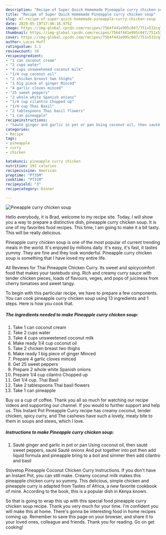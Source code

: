 ```yaml
---
description: "Recipe of Super Quick Homemade Pineapple curry chicken soup"
title: "Recipe of Super Quick Homemade Pineapple curry chicken soup"
slug: 47-recipe-of-super-quick-homemade-pineapple-curry-chicken-soup
date: 2020-05-19T17:46:16.975Z
image: https://img-global.cpcdn.com/recipes/7564f441e995c047/751x532cq70/pineapple-curry-chicken-soup-recipe-main-photo.jpg
thumbnail: https://img-global.cpcdn.com/recipes/7564f441e995c047/751x532cq70/pineapple-curry-chicken-soup-recipe-main-photo.jpg
cover: https://img-global.cpcdn.com/recipes/7564f441e995c047/751x532cq70/pineapple-curry-chicken-soup-recipe-main-photo.jpg
author: Lucas Huff
ratingvalue: 3.1
reviewcount: 10
recipeingredient:
- "1 can coconut cream"
- "2 cups water"
- "4 cups unsweetened coconut milk"
- "1/4 cup coconut oil"
- "2 chicken breast two thighs"
- "1 big piece of ginger Minced"
- "4 garlic cloves minced"
- "25 sweet peppers"
- "2 whole white Spanish onions"
- "1/4 cup cilantro Chopped up"
- "1/4 cup Thai Basil"
- "2 tablespoons Thai basil flowers"
- "1 can pineapple"
recipeinstructions:
- "Sauté ginger and garlic in pot or pan Using coconut oil, then sauté sweet peppers, sauté Sauté onions And put together into pot then add liquid formula and pineapple bring to a boil and simmer then add cilantro and basil"
categories:
- Recipe
tags:
- pineapple
- curry
- chicken

katakunci: pineapple curry chicken 
nutrition: 191 calories
recipecuisine: American
preptime: "PT35M"
cooktime: "PT31M"
recipeyield: "3"
recipecategory: Dinner

---
```



![Pineapple curry chicken soup](https://img-global.cpcdn.com/recipes/7564f441e995c047/751x532cq70/pineapple-curry-chicken-soup-recipe-main-photo.jpg)

Hello everybody, it is Brad, welcome to my recipe site. Today, I will show you a way to prepare a distinctive dish, pineapple curry chicken soup. It is one of my favorites food recipes. This time, I am going to make it a bit tasty. This will be really delicious.

Pineapple curry chicken soup is one of the most popular of current trending meals in the world. It's enjoyed by millions daily. It's easy, it's fast, it tastes yummy. They are fine and they look wonderful. Pineapple curry chicken soup is something that I have loved my entire life.

All Reviews for Thai Pineapple Chicken Curry. Its sweet and spicycomfort food that makes your tastebuds sing. Rich and creamy curry sauce with tender chicken pieces, loads of flavours, veges, and pops of juiciness from cherry tomatoes and sweet tangy.


To begin with this particular recipe, we have to prepare a few components. You can cook pineapple curry chicken soup using 13 ingredients and 1 steps. Here is how you cook that.

<!--inarticleads1-->

##### The ingredients needed to make Pineapple curry chicken soup:

1. Take 1 can coconut cream
1. Take 2 cups water
1. Take 4 cups unsweetened coconut milk
1. Make ready 1/4 cup coconut oil
1. Take 2 chicken breast two thighs
1. Make ready 1 big piece of ginger Minced
1. Prepare 4 garlic cloves minced
1. Get 25 sweet peppers
1. Prepare 2 whole white Spanish onions
1. Prepare 1/4 cup cilantro Chopped up
1. Get 1/4 cup. Thai Basil
1. Take 2 tablespoons Thai basil flowers
1. Take 1 can pineapple


Buy us a cup of coffee. Thank you all so much for watching our recipe videos and supporting our channel. If you would to further support and help us. This Instant Pot Pineapple Curry recipe has creamy coconut, tender chicken, spicy curry, and The cashews have such a lovely, meaty bite to them in soups and stews, which I love. 

<!--inarticleads2-->

##### Instructions to make Pineapple curry chicken soup:

1. Sauté ginger and garlic in pot or pan Using coconut oil, then sauté sweet peppers, sauté Sauté onions And put together into pot then add liquid formula and pineapple bring to a boil and simmer then add cilantro and basil


Stovetop Pineapple Coconut Chicken Curry Instructions. If you don&#39;t have an Instant Pot, you can still make. Creamy coconut milk makes this pineapple chicken curry so yummy. This delicious, simple chicken and pineapple curry is adapted from Tastes of Africa, a new favorite cookbook of mine. According to the book, this is a popular dish in Kenya known. 

So that is going to wrap this up with this special food pineapple curry chicken soup recipe. Thank you very much for your time. I'm confident you will make this at home. There's gonna be interesting food in home recipes coming up. Remember to save this page on your browser, and share it to your loved ones, colleague and friends. Thank you for reading. Go on get cooking!
